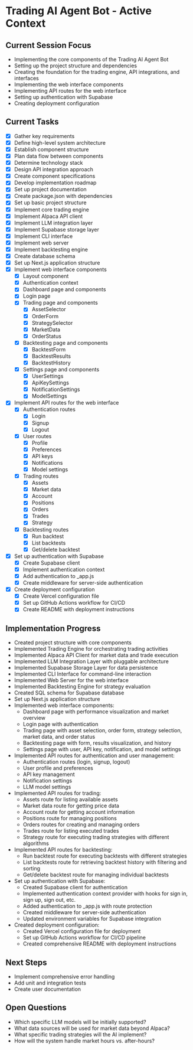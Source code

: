 # Trading AI Agent Bot - Active Context

## Current Session Focus
- Implementing the core components of the Trading AI Agent Bot
- Setting up the project structure and dependencies
- Creating the foundation for the trading engine, API integrations, and interfaces
- Implementing the web interface components
- Implementing API routes for the web interface
- Setting up authentication with Supabase
- Creating deployment configuration

## Current Tasks
- [x] Gather key requirements
- [x] Define high-level system architecture
- [x] Establish component structure
- [x] Plan data flow between components
- [x] Determine technology stack
- [x] Design API integration approach
- [x] Create component specifications
- [x] Develop implementation roadmap
- [x] Set up project documentation
- [x] Create package.json with dependencies
- [x] Set up basic project structure
- [x] Implement core trading engine
- [x] Implement Alpaca API client
- [x] Implement LLM integration layer
- [x] Implement Supabase storage layer
- [x] Implement CLI interface
- [x] Implement web server
- [x] Implement backtesting engine
- [x] Create database schema
- [x] Set up Next.js application structure
- [x] Implement web interface components
  - [x] Layout component
  - [x] Authentication context
  - [x] Dashboard page and components
  - [x] Login page
  - [x] Trading page and components
    - [x] AssetSelector
    - [x] OrderForm
    - [x] StrategySelector
    - [x] MarketData
    - [x] OrderStatus
  - [x] Backtesting page and components
    - [x] BacktestForm
    - [x] BacktestResults
    - [x] BacktestHistory
  - [x] Settings page and components
    - [x] UserSettings
    - [x] ApiKeySettings
    - [x] NotificationSettings
    - [x] ModelSettings
- [x] Implement API routes for the web interface
  - [x] Authentication routes
    - [x] Login
    - [x] Signup
    - [x] Logout
  - [x] User routes
    - [x] Profile
    - [x] Preferences
    - [x] API keys
    - [x] Notifications
    - [x] Model settings
  - [x] Trading routes
    - [x] Assets
    - [x] Market data
    - [x] Account
    - [x] Positions
    - [x] Orders
    - [x] Trades
    - [x] Strategy
  - [x] Backtesting routes
    - [x] Run backtest
    - [x] List backtests
    - [x] Get/delete backtest
- [x] Set up authentication with Supabase
  - [x] Create Supabase client
  - [x] Implement authentication context
  - [x] Add authentication to _app.js
  - [x] Create middleware for server-side authentication
- [x] Create deployment configuration
  - [x] Create Vercel configuration file
  - [x] Set up GitHub Actions workflow for CI/CD
  - [x] Create README with deployment instructions

## Implementation Progress
- Created project structure with core components
- Implemented Trading Engine for orchestrating trading activities
- Implemented Alpaca API Client for market data and trade execution
- Implemented LLM Integration Layer with pluggable architecture
- Implemented Supabase Storage Layer for data persistence
- Implemented CLI Interface for command-line interaction
- Implemented Web Server for the web interface
- Implemented Backtesting Engine for strategy evaluation
- Created SQL schema for Supabase database
- Set up Next.js application structure
- Implemented web interface components:
  - Dashboard page with performance visualization and market overview
  - Login page with authentication
  - Trading page with asset selection, order form, strategy selection, market data, and order status
  - Backtesting page with form, results visualization, and history
  - Settings page with user, API key, notification, and model settings
- Implemented API routes for authentication and user management:
  - Authentication routes (login, signup, logout)
  - User profile and preferences
  - API key management
  - Notification settings
  - LLM model settings
- Implemented API routes for trading:
  - Assets route for listing available assets
  - Market data route for getting price data
  - Account route for getting account information
  - Positions route for managing positions
  - Orders routes for creating and managing orders
  - Trades route for listing executed trades
  - Strategy route for executing trading strategies with different algorithms
- Implemented API routes for backtesting:
  - Run backtest route for executing backtests with different strategies
  - List backtests route for retrieving backtest history with filtering and sorting
  - Get/delete backtest route for managing individual backtests
- Set up authentication with Supabase:
  - Created Supabase client for authentication
  - Implemented authentication context provider with hooks for sign in, sign up, sign out, etc.
  - Added authentication to _app.js with route protection
  - Created middleware for server-side authentication
  - Updated environment variables for Supabase integration
- Created deployment configuration:
  - Created Vercel configuration file for deployment
  - Set up GitHub Actions workflow for CI/CD pipeline
  - Created comprehensive README with deployment instructions

## Next Steps
- Implement comprehensive error handling
- Add unit and integration tests
- Create user documentation

## Open Questions
- Which specific LLM models will be initially supported?
- What data sources will be used for market data beyond Alpaca?
- What specific trading strategies will the AI implement?
- How will the system handle market hours vs. after-hours?